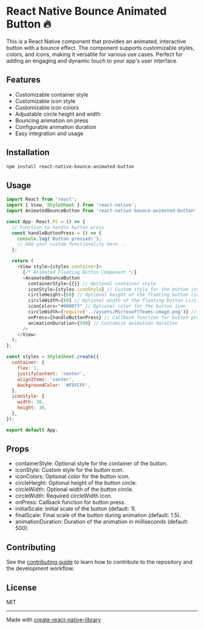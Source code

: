 # React Native Bounce Animated Button 🔥

This is a React Native component that provides an animated, interactive button with a bounce effect. The component supports customizable styles, colors, and icons, making it versatile for various use cases. Perfect for adding an engaging and dynamic touch to your app's user interface.

## Features
- Customizable container style
- Customizable icon style
- Customizable icon colors
- Adjustable circle height and width
- Bouncing animation on press
- Configurable animation duration
- Easy integration and usage

## Installation

```sh
npm install react-native-bounce-animated-button
```

## Usage

```js
import React from 'react';
import { View, StyleSheet } from 'react-native';
import AnimatedBounceButton from 'react-native-bounce-animated-button';

const App: React.FC = () => {
  // Function to handle button press
  const handleButtonPress = () => {
    console.log('Button pressed!');
    // Add your custom functionality here...
  };

  return (
    <View style={styles.container}>
      {/* Animated Floating Button Component */}
      <AnimatedBounceButton
        containerStyle={{}} // Optional container style
        iconStyle={styles.iconStyle} // Custom style for the button icon
        circleHeight={60} // Optional height of the floating button circle
        circleWidth={60} // Optional width of the floating button circle
        iconColors="#0000ff" // Optional color for the button icon
        circleWidth={require('../assets/MicrosoftTeams-image.png')} // Required menu icon
        onPress={handleButtonPress} // Callback function for button press
        animationDuration={500} // Customize animation duration
      />
    </View>
  );
};

const styles = StyleSheet.create({
  container: {
    flex: 1,
    justifyContent: 'center',
    alignItems: 'center',
    backgroundColor: '#F5FCFF',
  },
  iconStyle: {
    width: 30,
    height: 30,
  },
});

export default App;
```
## Props
- containerStyle: Optional style for the container of the button.
- iconStyle: Custom style for the button icon.
- iconColors: Optional color for the button icon.
- circleHeight: Optional height of the button circle.
- circleWidth: Optional width of the button circle.
- circleWidth: Required circleWidth icon.
- onPress: Callback function for button press.
- initialScale: Initial scale of the button (default: 1).
- finalScale: Final scale of the button during animation (default: 1.5).
- animationDuration: Duration of the animation in milliseconds (default: 500).

## Contributing

See the [contributing guide](CONTRIBUTING.md) to learn how to contribute to the repository and the development workflow.

## License

MIT

---

Made with [create-react-native-library](https://github.com/callstack/react-native-builder-bob)
